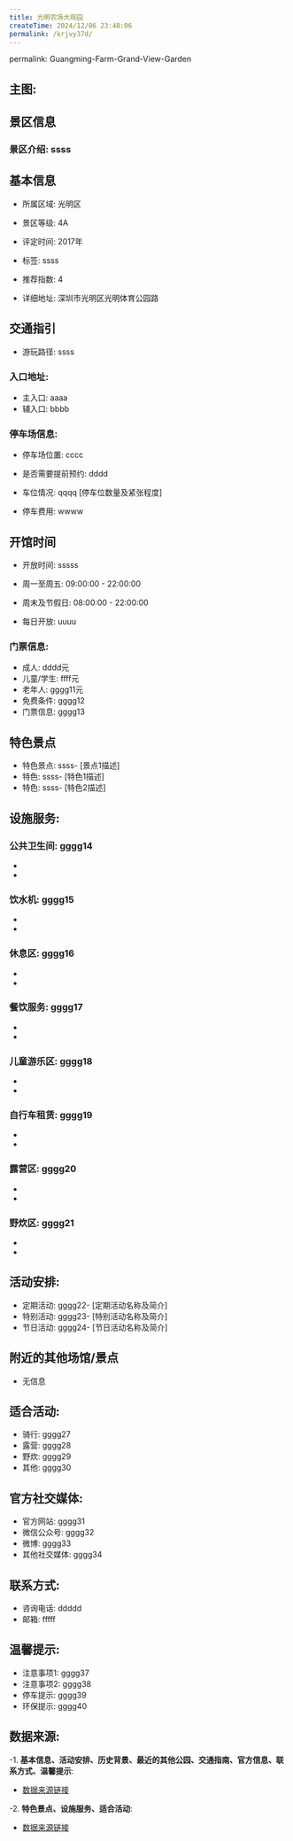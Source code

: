 ```yaml
---
title: 光明农场大观园
createTime: 2024/12/06 23:48:06
permalink: /krjvy37d/
---
```

permalink: Guangming-Farm-Grand-View-Garden
## 主图:
<ImageCard
image="https://cn.bing.com/th?id=OHR.AlfanzinaLighthouse_ZH-CN9704515669_1920x1080.webp"
title= "光明农场大观园"
description= ""
date="2024/12/06"
href="/"
author="sunshang-hl"
/>

## 景区信息
### 景区介绍: ssss
## 基本信息

- 所属区域: 光明区

- 景区等级: 4A

- 评定时间: 2017年

- 标签: ssss

- 推荐指数: 4

- 详细地址: 深圳市光明区光明体育公园路

## 交通指引

- 游玩路径: ssss

### 入口地址:
- 主入口: aaaa
- 辅入口: bbbb
### 停车场信息:
- 停车场位置: cccc

- 是否需要提前预约: dddd

- 车位情况: qqqq [停车位数量及紧张程度]

- 停车费用: wwww

## 开馆时间
- 开放时间: sssss

- 周一至周五: 09:00:00 - 22:00:00
- 周末及节假日: 08:00:00 - 22:00:00
- 每日开放: uuuu

### 门票信息:
- 成人: dddd元
- 儿童/学生: ffff元
- 老年人: gggg11元
- 免费条件: gggg12
- 门票信息: gggg13
## 特色景点
- 特色景点: ssss- [景点1描述]
- 特色: ssss- [特色1描述]
- 特色: ssss- [特色2描述]
## 设施服务:
### 公共卫生间: gggg14
- 
- 
### 饮水机: gggg15
- 
- 
### 休息区: gggg16
- 
- 
### 餐饮服务: gggg17
- 
- 
### 儿童游乐区: gggg18
- 
- 
### 自行车租赁: gggg19
- 
- 
### 露营区: gggg20
- 
- 
### 野炊区: gggg21

- 
- 
## 活动安排:
- 定期活动: gggg22- [定期活动名称及简介]
- 特别活动: gggg23- [特别活动名称及简介]
- 节日活动: gggg24- [节日活动名称及简介]
## 附近的其他场馆/景点
- 无信息

## 适合活动:
- 骑行: gggg27
- 露营: gggg28
- 野炊: gggg29
- 其他: gggg30

## 官方社交媒体:
- 官方网站: gggg31
- 微信公众号: gggg32
- 微博: gggg33
- 其他社交媒体: gggg34

## 联系方式:
- 咨询电话: ddddd 
- 邮箱: fffff

## 温馨提示:
- 注意事项1: gggg37
- 注意事项2: gggg38
- 停车提示: gggg39
- 环保提示: gggg40

## 数据来源:
-1. **基本信息、活动安排、历史背景、最近的其他公园、交通指南、官方信息、联系方式、温馨提示**:
- [数据来源链接](gggg41)

-2. **特色景点、设施服务、适合活动**:
- [数据来源链接](gggg41)

